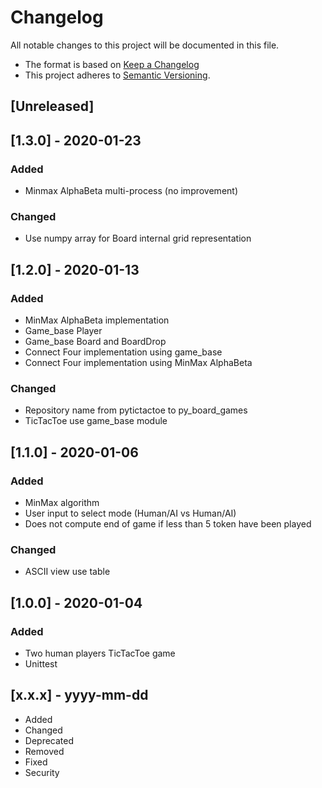 # Changelog
All notable changes to this project will be documented in this file.

* The format is based on [Keep a Changelog](https://keepachangelog.com/en/1.0.0/)
* This project adheres to [Semantic Versioning](https://semver.org/spec/v2.0.0.html).


## [Unreleased]

## [1.3.0] - 2020-01-23

### Added
- Minmax AlphaBeta multi-process (no improvement)

### Changed
- Use numpy array for Board internal grid representation

## [1.2.0] - 2020-01-13

### Added
- MinMax AlphaBeta implementation
- Game_base Player
- Game_base Board and BoardDrop
- Connect Four implementation using game_base
- Connect Four implementation using MinMax AlphaBeta

### Changed
- Repository name from pytictactoe to py_board_games
- TicTacToe use game_base module

## [1.1.0] - 2020-01-06

### Added
- MinMax algorithm
- User input to select mode (Human/AI vs Human/AI)
- Does not compute end of game if less than 5 token have been played

### Changed
- ASCII view use table

## [1.0.0] - 2020-01-04

### Added
- Two human players TicTacToe game
- Unittest


## [x.x.x] - yyyy-mm-dd

- Added
- Changed
- Deprecated
- Removed
- Fixed
- Security
